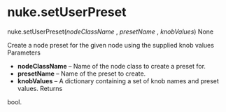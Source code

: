 # nuke.setUserPreset
nuke.setUserPreset(_nodeClassName_ , _presetName_ , _knobValues_)  None

Create a node preset for the given node using the supplied knob values
Parameters

  * **nodeClassName** – Name of the node class to create a preset for.
  * **presetName** – Name of the preset to create.
  * **knobValues** – A dictionary containing a set of knob names and preset values.
Returns

bool.